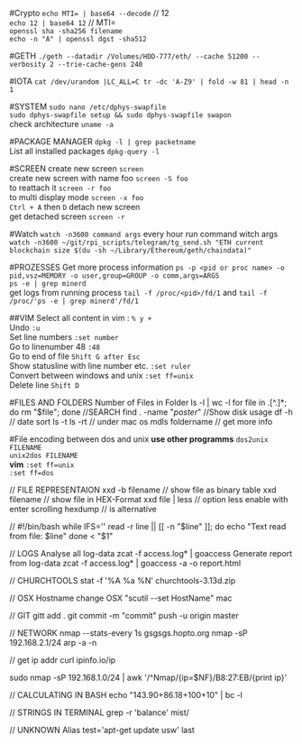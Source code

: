 #Crypto
`echo MTI= | base64 --decode` // 12  
`echo 12 | base64 12` // MTI=  
`openssl sha -sha256 filename`  
`echo -n "A" | openssl dgst -sha512`  

#GETH
`./geth --datadir /Volumes/HDD-777/eth/ --cache 51200 --verbosity 2 --trie-cache-gens 240`  

#IOTA
`cat /dev/urandom |LC_ALL=C tr -dc 'A-Z9' | fold -w 81 | head -n 1` 

#SYSTEM
`sudo nano /etc/dphys-swapfile`  
`sudo dphys-swapfile setup && sudo dphys-swapfile swapon`  
check architecture `uname -a`

#PACKAGE MANAGER
`dpkg -l | grep packetname`  
List all installed packages `dpkg-query -l`

#SCREEN
create new screen `screen`  
create new screen with name foo `screen -S foo`  
to reattach it `screen -r foo`  
to multi display mode `screen -x foo`  
`Ctrl + A` then `D` detach new screen  
get detached screen `screen -r` 

#Watch
`watch -n3600 command args` every hour run command witch args  
`watch -n3600 ~/git/rpi_scripts/telegram/tg_send.sh "ETH current blockchain size $(du -sh ~/Library/Ethereum/geth/chaindata)"`  

#PROZESSES
Get more process information `ps -p <pid or proc name> -o pid,vsz=MEMORY -o user,group=GROUP -o comm,args=ARGS`  
`ps -e | grep minerd`  
get logs from running process `tail -f /proc/<pid>/fd/1` and `tail -f /proc/'ps -e | grep minerd'/fd/1`  

##VIM
Select all content in vim : `% y +`  
Undo `:u`  
Set line numbers `:set number`  
Go to linenumber 48 `:48`   
Go to end of file `Shift G after Esc`  
Show statusline with line number etc. `:set ruler`  
Convert between windows and unix `:set ff=unix`  
Delete line `Shift D`  

#FILES AND FOLDERS
Number of Files in Folder
ls -l | wc -l
for file in .[^.]*; do rm "$file"; done
//SEARCH
find . -name "*poster*"
//Show disk usage
df -h
// date sort
ls -t
ls -rt
// under mac os
mdls foldername // get more info

#File encoding between dos and unix
__use other programms__
`dos2unix FILENAME`  
`unix2dos FILENAME`  
__vim__
`:set ff=unix`  
`:set ff=dos`

// FILE REPRESENTAION
xxd -b filename // show file as binary table
xxd filename // show file in HEX-Format
xxd file | less // option less enable with enter scrolling
hexdump // is alternative

//
#!/bin/bash
while IFS='' read -r line || [[ -n "$line" ]]; do
    echo "Text read from file: $line"
done < "$1"

// LOGS
Analyse all log-data
zcat -f access.log* | goaccess
Generate report from log-data
zcat -f access.log* | goaccess -a -o report.html

// CHURCHTOOLS
stat -f '%A %a %N' churchtools-3.13d.zip

// OSX
Hostname change OSX
"scutil --set HostName" mac

// GIT
gitt add .
git commit -m "commit"
push -u origin master

// NETWORK
nmap --stats-every 1s gsgsgs.hopto.org
nmap -sP 192.168.2.1/24
arp -a -n

// get ip addr
curl ipinfo.io/ip

sudo nmap -sP 192.168.1.0/24 | awk '/^Nmap/{ip=$NF}/B8:27:EB/{print ip}'

// CALCULATING IN BASH
echo "143.90+86.18+100+10" | bc -l

// STRINGS IN TERMINAL
grep -r 'balance' mist/

// UNKNOWN
Alias test='apt-get update usw'
last
